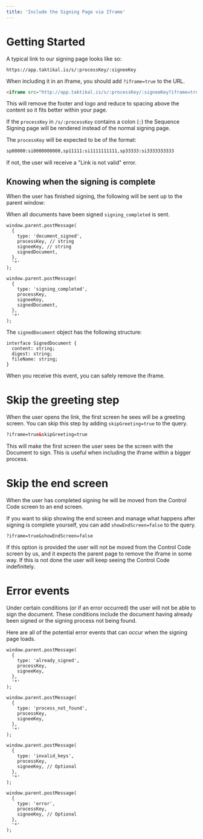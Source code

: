 ```yaml
---
title: 'Include the Signing Page via Iframe'
---
```


# Getting Started

A typical link to our signing page looks like so:

```
https://app.taktikal.is/s/:processKey/:signeeKey
```

When including it in an iframe, you should add `?iframe=true` to the URL.

```html
<iframe src="http://app.taktikal.is/s/:processKey/:signeeKey?iframe=true" />
```

This will remove the footer and logo and reduce to spacing above the content so
it fits better within your page.

If the `processKey` in `/s/:processKey` contains a colon (`:`) the Sequence
Signing page will be rendered instead of the normal signing page.

The `processKey` will be expected to be of the format:

```html
sp00000:si0000000000,sp11111:si1111111111,sp33333:si3333333333
```

If not, the user will receive a "Link is not valid" error.

## Knowing when the signing is complete

When the user has finished signing, the following will be sent up to the parent
window:

When all documents have been signed `signing_completed` is sent.

```tsx
window.parent.postMessage(
  {
    type: 'document_signed',
    processKey, // string
    signeeKey, // string
    signedDocument,
  },
  '*'
);
```

```tsx
window.parent.postMessage(
  {
    type: 'signing_completed',
    processKey,
    signeeKey,
    signedDocument,
  },
  '*'
);
```

The `signedDocument` object has the following structure:

```tsx
interface SignedDocument {
  content: string;
  digest: string;
  fileName: string;
}
```

When you receive this event, you can safely remove the iframe.

# Skip the greeting step

When the user opens the link, the first screen he sees will be a greeting
screen. You can skip this step by adding `skipGreeting=true` to the query.

```html
?iframe=true&skipGreeting=true
```

This will make the first screen the user sees be the screen with the Document to
sign. This is useful when including the iframe within a bigger process.

# Skip the end screen

When the user has completed signing he will be moved from the Control Code
screen to an end screen.

If you want to skip showing the end screen and manage what happens after signing
is complete yourself, you can add `showEndScreen=false` to the query.

```
?iframe=true&showEndScreen=false
```

If this option is provided the user will not be moved from the Control Code
screen by us, and it expects the parent page to remove the iframe in some way.
If this is not done the user will keep seeing the Control Code indefinitely.

# Error events

Under certain conditions (or if an error occurred) the user will not be able to
sign the document. These conditions include the document having already been
signed or the signing process not being found.

Here are all of the potential error events that can occur when the signing page
loads.

```tsx
window.parent.postMessage(
  {
    type: 'already_signed',
    processKey,
    signeeKey,
  },
  '*'
);
```

```tsx
window.parent.postMessage(
  {
    type: 'process_not_found',
    processKey,
    signeeKey,
  },
  '*'
);
```

```tsx
window.parent.postMessage(
  {
    type: 'invalid_keys',
    processKey,
    signeeKey, // Optional
  },
  '*'
);
```

```tsx
window.parent.postMessage(
  {
    type: 'error',
    processKey,
    signeeKey, // Optional
  },
  '*'
);
```
